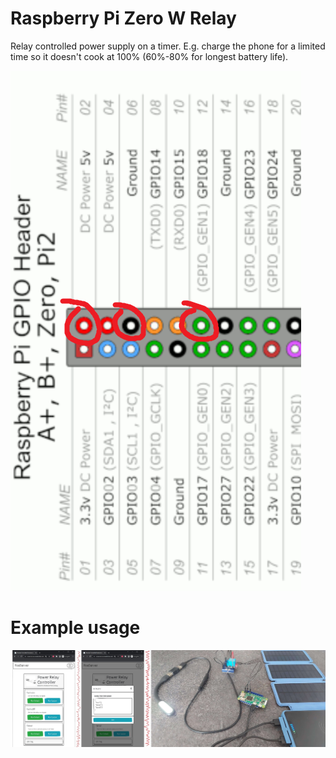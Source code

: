 # Raspberry Pi Zero W Relay
Relay controlled power supply on a timer. E.g. charge the phone for a limited time so it doesn't cook at 100% (60%-80% for longest battery life).

![](/docs/relay-pins.png)

# Example usage

![](/docs/light-relay.jpg)
